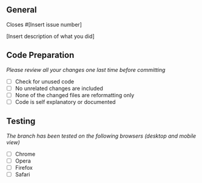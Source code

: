 <h2>General</h2>
Closes #[Insert issue number]

[Insert description of what you did]

<h2>Code Preparation</h2>

_Please review all your changes one last time before committing_

- [ ] Check for unused code
- [ ] No unrelated changes are included
- [ ] None of the changed files are reformatting only
- [ ] Code is self explanatory or documented

<h2>Testing</h2>

_The branch has been tested on the following browsers (desktop and mobile view)_

- [ ] Chrome 
- [ ] Opera
- [ ] Firefox
- [ ] Safari
